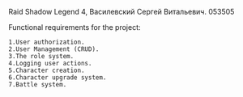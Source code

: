 Raid Shadow Legend 4, Василевский Сергей Витальевич. 053505

Functional requirements for the project:

    1.User authorization.
    2.User Management (CRUD).
    3.The role system.
    4.Logging user actions.
    5.Character creation.
    6.Character upgrade system.
    7.Battle system.